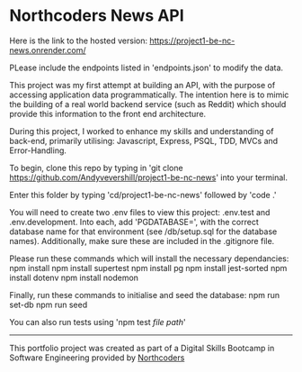 # Northcoders News API

Here is the link to the hosted version: https://project1-be-nc-news.onrender.com/

PLease include the endpoints listed in 'endpoints.json' to modify the data.

This project was my first attempt at building an API, with the purpose of accessing application data programmatically. The intention here is to mimic the building of a real world backend service (such as Reddit) which should provide this information to the front end architecture.

During this project, I worked to enhance my skills and understanding of back-end, primarily utilising:
Javascript, Express, PSQL, TDD, MVCs and Error-Handling.

To begin, clone this repo by typing in 'git clone https://github.com/Andyvevershill/project1-be-nc-news' into your terminal.

Enter this folder by typing 'cd/project1-be-nc-news' followed by 'code .'

You will need to create two .env files to view this project: .env.test and .env.development. Into each, add 'PGDATABASE=', with the correct database name for that environment (see /db/setup.sql for the database names). Additionally, make sure these are included in the .gitignore file.

Please run these commands which will install the necessary dependancies:
npm install
npm install supertest
npm install pg
npm install jest-sorted
npm install dotenv
npm install nodemon

Finally, run these commands to initialise and seed the database:
npm run set-db
npm run seed

You can also run tests using 'npm test _file path_'

---

This portfolio project was created as part of a Digital Skills Bootcamp in Software Engineering provided by [Northcoders](https://northcoders.com/)
